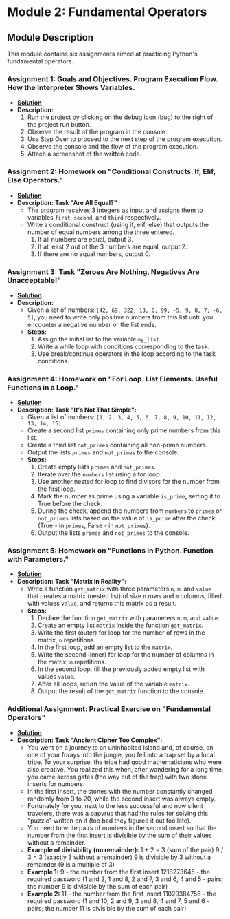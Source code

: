 # Module 2: Fundamental Operators

## Module Description
This module contains six assignments aimed at practicing Python's fundamental operators.

### Assignment 1: Goals and Objectives. Program Execution Flow. How the Interpreter Shows Variables.
- **[Solution](./path/to/assignment1)**
- **Description:** 
  1. Run the project by clicking on the debug icon (bug) to the right of the project run button.
  2. Observe the result of the program in the console.
  3. Use Step Over to proceed to the next step of the program execution.
  4. Observe the console and the flow of the program execution.
  5. Attach a screenshot of the written code.

### Assignment 2: Homework on "Conditional Constructs. If, Elif, Else Operators."
- **[Solution](./path/to/assignment2)**
- **Description:** **Task "Are All Equal?"**
  - The program receives 3 integers as input and assigns them to variables `first`, `second`, and `third` respectively.
  - Write a conditional construct (using if, elif, else) that outputs the number of equal numbers among the three entered.
    1. If all numbers are equal, output 3.
    2. If at least 2 out of the 3 numbers are equal, output 2.
    3. If there are no equal numbers, output 0.

### Assignment 3: Task "Zeroes Are Nothing, Negatives Are Unacceptable!"
- **[Solution](./path/to/assignment3)**
- **Description:** 
  - Given a list of numbers: `[42, 69, 322, 13, 0, 99, -5, 9, 8, 7, -6, 5]`, 
  you need to write only positive numbers from this list until you encounter a negative number or the list ends.
  - **Steps:**
    1. Assign the initial list to the variable `my_list`.
    2. Write a while loop with conditions corresponding to the task.
    3. Use break/continue operators in the loop according to the task conditions.

### Assignment 4: Homework on "For Loop. List Elements. Useful Functions in a Loop."
- **[Solution](./path/to/assignment4)**
- **Description:** **Task "It's Not That Simple":**
  - Given a list of numbers: `[1, 2, 3, 4, 5, 6, 7, 8, 9, 10, 11, 12, 13, 14, 15]`
  - Create a second list `primes` containing only prime numbers from this list.
  - Create a third list `not_primes` containing all non-prime numbers.
  - Output the lists `primes` and `not_primes` to the console.
  - **Steps:**
    1. Create empty lists `primes` and `not_primes`.
    2. Iterate over the `numbers` list using a for loop.
    3. Use another nested for loop to find divisors for the number from the first loop.
    4. Mark the number as prime using a variable `is_prime`, setting it to True before the check.
    5. During the check, append the numbers from `numbers` to `primes` or `not_primes` lists 
    based on the value of `is_prime` after the check (True - in `primes`, False - in `not_primes`).
    6. Output the lists `primes` and `not_primes` to the console.

### Assignment 5: Homework on "Functions in Python. Function with Parameters."
- **[Solution](./path/to/assignment5)**
- **Description:** **Task "Matrix in Reality":**
  - Write a function `get_matrix` with three parameters `n`, `m`, and `value` 
  that creates a matrix (nested list) of size `n` rows and `m` columns, filled with values `value`, 
  and returns this matrix as a result.
  - **Steps:**
    1. Declare the function `get_matrix` with parameters `n`, `m`, and `value`.
    2. Create an empty list `matrix` inside the function `get_matrix`.
    3. Write the first (outer) for loop for the number of rows in the matrix, `n` repetitions.
    4. In the first loop, add an empty list to the `matrix`.
    5. Write the second (inner) for loop for the number of columns in the matrix, `m` repetitions.
    6. In the second loop, fill the previously added empty list with values `value`.
    7. After all loops, return the value of the variable `matrix`.
    8. Output the result of the `get_matrix` function to the console.

### Additional Assignment: Practical Exercise on "Fundamental Operators"
- **[Solution](./path/to/additional_assignment)**
- **Description:**
  **Task "Ancient Cipher Too Complex":**
  - You went on a journey to an uninhabited island and, of course, on one of your forays into the jungle, 
  you fell into a trap set by a local tribe. 
  To your surprise, the tribe had good mathematicians who were also creative. 
  You realized this when, after wandering for a long time, 
  you came across gates (the way out of the trap) with two stone inserts for numbers. 
  - In the first insert, the stones with the number constantly changed randomly from 3 to 20, 
  while the second insert was always empty.
  - Fortunately for you, next to the less successful and now silent travelers, 
  there was a papyrus that had the rules for solving this "puzzle" written on it (too bad they figured it out too late).
  - You need to write pairs of numbers in the second insert 
  so that the number from the first insert is divisible by the sum of their values without a remainder.
  - **Example of divisibility (no remainder):**
    1 + 2 = 3 (sum of the pair)
    9 / 3 = 3 (exactly 3 without a remainder)
    9 is divisible by 3 without a remainder (9 is a multiple of 3)
  - **Example 1:**
    9 - the number from the first insert
    1218273645 - the required password (1 and 2, 1 and 8, 2 and 7, 3 and 6, 4 and 5 - pairs; 
    the number 9 is divisible by the sum of each pair)
  - **Example 2:**
    11 - the number from the first insert
    11029384756 - the required password (1 and 10, 2 and 9, 3 and 8, 4 and 7, 5 and 6 - pairs; the number 11 is divisible by the sum of each pair)
